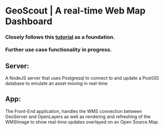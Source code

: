 # GeoScout | A real-time Web Map Dashboard
### Closely follows this [tutorial](https://louisz.medium.com/basic-real-time-web-map-dashboard-using-geoserver-5e944cc1677a) as a foundation. <br/><br/>Further use case functionality in progress.

## Server:
A NodeJS server that uses Postgresql to connect to and update a PostGIS database to emulate an asset moving in real-time

## App:
The Front-End application, handles the WMS connection between GeoServer and OpenLayers as well as rendering and refreshing of the WMSImage to show real-time updates overlayed on an Open Source Map

